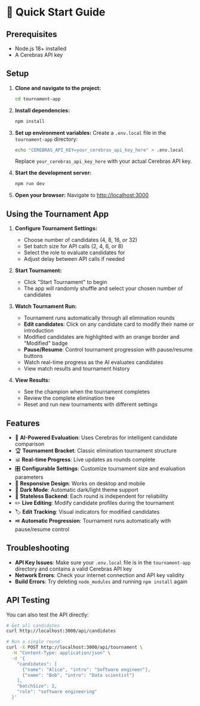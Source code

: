 # 🚀 Quick Start Guide

## Prerequisites

- Node.js 18+ installed
- A Cerebras API key

## Setup

1. **Clone and navigate to the project:**
   ```bash
   cd tournament-app
   ```

2. **Install dependencies:**
   ```bash
   npm install
   ```

3. **Set up environment variables:**
   Create a `.env.local` file in the `tournament-app` directory:
   ```bash
   echo "CEREBRAS_API_KEY=your_cerebras_api_key_here" > .env.local
   ```
   Replace `your_cerebras_api_key_here` with your actual Cerebras API key.

4. **Start the development server:**
   ```bash
   npm run dev
   ```

5. **Open your browser:**
   Navigate to [http://localhost:3000](http://localhost:3000)

## Using the Tournament App

1. **Configure Tournament Settings:**
   - Choose number of candidates (4, 8, 16, or 32)
   - Set batch size for API calls (2, 4, 6, or 8)
   - Select the role to evaluate candidates for
   - Adjust delay between API calls if needed

2. **Start Tournament:**
   - Click "Start Tournament" to begin
   - The app will randomly shuffle and select your chosen number of candidates

3. **Watch Tournament Run:**
   - Tournament runs automatically through all elimination rounds
   - **Edit candidates**: Click on any candidate card to modify their name or introduction
   - Modified candidates are highlighted with an orange border and "Modified" badge
   - **Pause/Resume**: Control tournament progression with pause/resume buttons
   - Watch real-time progress as the AI evaluates candidates
   - View match results and tournament history

4. **View Results:**
   - See the champion when the tournament completes
   - Review the complete elimination tree
   - Reset and run new tournaments with different settings

## Features

- 🤖 **AI-Powered Evaluation**: Uses Cerebras for intelligent candidate comparison
- 🏆 **Tournament Bracket**: Classic elimination tournament structure
- 📊 **Real-time Progress**: Live updates as rounds complete
- 🎛️ **Configurable Settings**: Customize tournament size and evaluation parameters
- 📱 **Responsive Design**: Works on desktop and mobile
- 🌙 **Dark Mode**: Automatic dark/light theme support
- 💾 **Stateless Backend**: Each round is independent for reliability
- ✏️ **Live Editing**: Modify candidate profiles during the tournament
- 🏷️ **Edit Tracking**: Visual indicators for modified candidates
- ⏯️ **Automatic Progression**: Tournament runs automatically with pause/resume control

## Troubleshooting

- **API Key Issues**: Make sure your `.env.local` file is in the `tournament-app` directory and contains a valid Cerebras API key
- **Network Errors**: Check your internet connection and API key validity
- **Build Errors**: Try deleting `node_modules` and running `npm install` again

## API Testing

You can also test the API directly:

```bash
# Get all candidates
curl http://localhost:3000/api/candidates

# Run a single round
curl -X POST http://localhost:3000/api/tournament \
  -H "Content-Type: application/json" \
  -d '{
    "candidates": [
      {"name": "Alice", "intro": "Software engineer"},
      {"name": "Bob", "intro": "Data scientist"}
    ],
    "batchSize": 2,
    "role": "software engineering"
  }'
``` 